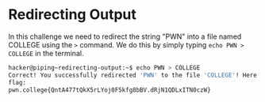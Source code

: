 # Redirecting Output
In this challenge we need to redirect the string "PWN" into a file named COLLEGE using the `>` command. We do this by simply typing `echo PWN > COLLEGE` in the terminal.
```bash
hacker@piping~redirecting-output:~$ echo PWN > COLLEGE
Correct! You successfully redirected 'PWN' to the file 'COLLEGE'! Here is your 
flag:
pwn.college{QntA477tQkX5rLYoj0F5kfg8bBV.dRjN1QDLxITN0czW}
